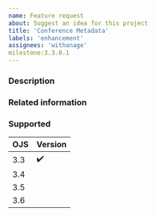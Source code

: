 ```yaml
---
name: Feature request
about: Suggest an idea for this project
title: 'Conference Metadata'
labels: 'enhancement'
assignees: 'withanage'
milestone:3.3.0.1
---
```


### Description

### Related information

### Supported

| OJS | Version |
|-----|------|
| 3.3 |  :heavy_check_mark:     |
| 3.4 |      |
| 3.5 |      |
| 3.6 |      |



